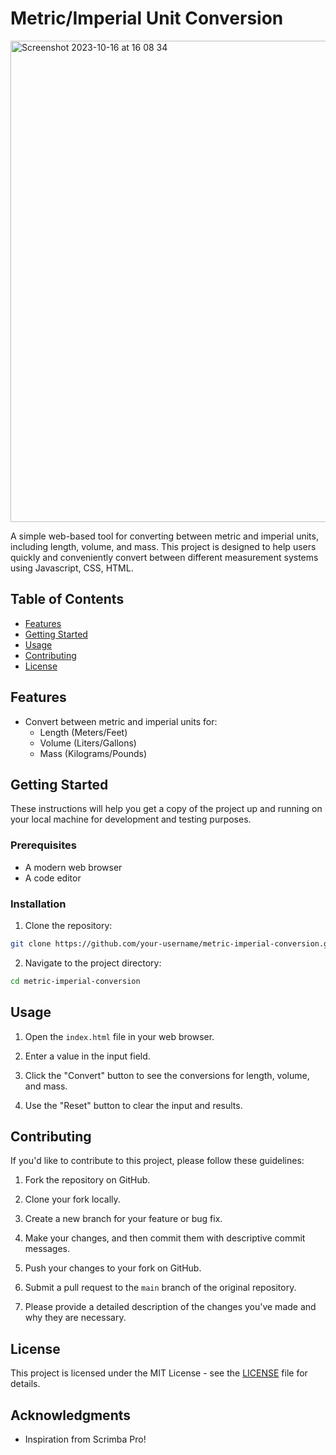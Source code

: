 # Metric/Imperial Unit Conversion
<img width="770" alt="Screenshot 2023-10-16 at 16 08 34" src="https://github.com/Souheilaso/Metric-Imperial-Unit-Conversion/assets/74138100/c6ad285d-8e5a-4acf-b645-8ff1c0ccc79e">


A simple web-based tool for converting between metric and imperial units, including length, volume, and mass. This project is designed to help users quickly and conveniently convert between different measurement systems using Javascript, CSS, HTML. 

## Table of Contents

- [Features](#features)
- [Getting Started](#getting-started)
- [Usage](#usage)
- [Contributing](#contributing)
- [License](#license)


## Features

- Convert between metric and imperial units for:
  - Length (Meters/Feet)
  - Volume (Liters/Gallons)
  - Mass (Kilograms/Pounds)

## Getting Started

These instructions will help you get a copy of the project up and running on your local machine for development and testing purposes.

### Prerequisites

- A modern web browser
- A code editor

### Installation

1. Clone the repository:

```bash
git clone https://github.com/your-username/metric-imperial-conversion.git
```

2. Navigate to the project directory:

```bash
cd metric-imperial-conversion
```

## Usage

1. Open the `index.html` file in your web browser.

2. Enter a value in the input field.

3. Click the "Convert" button to see the conversions for length, volume, and mass.

4. Use the "Reset" button to clear the input and results.

## Contributing

If you'd like to contribute to this project, please follow these guidelines:

1. Fork the repository on GitHub.

2. Clone your fork locally.

3. Create a new branch for your feature or bug fix.

4. Make your changes, and then commit them with descriptive commit messages.

5. Push your changes to your fork on GitHub.

6. Submit a pull request to the `main` branch of the original repository.

7. Please provide a detailed description of the changes you've made and why they are necessary.

## License

This project is licensed under the MIT License - see the [LICENSE](LICENSE) file for details.

## Acknowledgments

- Inspiration from Scrimba Pro!
